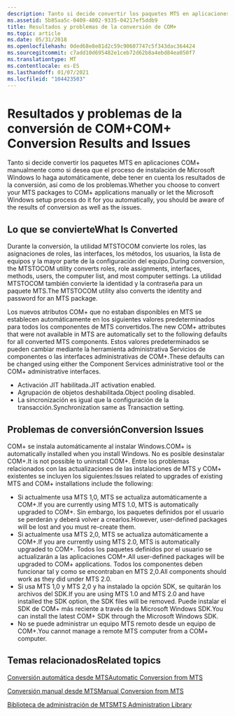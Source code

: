 ```yaml
---
description: Tanto si decide convertir los paquetes MTS en aplicaciones COM+ manualmente como si desea que el proceso de instalación de Microsoft Windows lo haga automáticamente, debe tener en cuenta los resultados de la conversión, así como de los problemas.
ms.assetid: 5b85aa5c-0409-4802-9335-04217ef5ddb9
title: Resultados y problemas de la conversión de COM+
ms.topic: article
ms.date: 05/31/2018
ms.openlocfilehash: 0ded68e8e81d2c59c90607747c5f343dac364424
ms.sourcegitcommit: c7add10d695482e1ceb72d62b8a4ebd84ea050f7
ms.translationtype: MT
ms.contentlocale: es-ES
ms.lasthandoff: 01/07/2021
ms.locfileid: "104423503"
---
```

# <a name="com-conversion-results-and-issues"></a><span data-ttu-id="03680-103">Resultados y problemas de la conversión de COM+</span><span class="sxs-lookup"><span data-stu-id="03680-103">COM+ Conversion Results and Issues</span></span>

<span data-ttu-id="03680-104">Tanto si decide convertir los paquetes MTS en aplicaciones COM+ manualmente como si desea que el proceso de instalación de Microsoft Windows lo haga automáticamente, debe tener en cuenta los resultados de la conversión, así como de los problemas.</span><span class="sxs-lookup"><span data-stu-id="03680-104">Whether you choose to convert your MTS packages to COM+ applications manually or let the Microsoft Windows setup process do it for you automatically, you should be aware of the results of conversion as well as the issues.</span></span>

## <a name="what-is-converted"></a><span data-ttu-id="03680-105">Lo que se convierte</span><span class="sxs-lookup"><span data-stu-id="03680-105">What Is Converted</span></span>

<span data-ttu-id="03680-106">Durante la conversión, la utilidad MTSTOCOM convierte los roles, las asignaciones de roles, las interfaces, los métodos, los usuarios, la lista de equipos y la mayor parte de la configuración del equipo.</span><span class="sxs-lookup"><span data-stu-id="03680-106">During conversion, the MTSTOCOM utility converts roles, role assignments, interfaces, methods, users, the computer list, and most computer settings.</span></span> <span data-ttu-id="03680-107">La utilidad MTSTOCOM también convierte la identidad y la contraseña para un paquete MTS.</span><span class="sxs-lookup"><span data-stu-id="03680-107">The MTSTOCOM utility also converts the identity and password for an MTS package.</span></span>

<span data-ttu-id="03680-108">Los nuevos atributos COM+ que no estaban disponibles en MTS se establecen automáticamente en los siguientes valores predeterminados para todos los componentes de MTS convertidos.</span><span class="sxs-lookup"><span data-stu-id="03680-108">The new COM+ attributes that were not available in MTS are automatically set to the following defaults for all converted MTS components.</span></span> <span data-ttu-id="03680-109">Estos valores predeterminados se pueden cambiar mediante la herramienta administrativa Servicios de componentes o las interfaces administrativas de COM+.</span><span class="sxs-lookup"><span data-stu-id="03680-109">These defaults can be changed using either the Component Services administrative tool or the COM+ administrative interfaces.</span></span>

-   <span data-ttu-id="03680-110">Activación JIT habilitada.</span><span class="sxs-lookup"><span data-stu-id="03680-110">JIT activation enabled.</span></span>
-   <span data-ttu-id="03680-111">Agrupación de objetos deshabilitada.</span><span class="sxs-lookup"><span data-stu-id="03680-111">Object pooling disabled.</span></span>
-   <span data-ttu-id="03680-112">La sincronización es igual que la configuración de la transacción.</span><span class="sxs-lookup"><span data-stu-id="03680-112">Synchronization same as Transaction setting.</span></span>

## <a name="conversion-issues"></a><span data-ttu-id="03680-113">Problemas de conversión</span><span class="sxs-lookup"><span data-stu-id="03680-113">Conversion Issues</span></span>

<span data-ttu-id="03680-114">COM+ se instala automáticamente al instalar Windows.</span><span class="sxs-lookup"><span data-stu-id="03680-114">COM+ is automatically installed when you install Windows.</span></span> <span data-ttu-id="03680-115">No es posible desinstalar COM+.</span><span class="sxs-lookup"><span data-stu-id="03680-115">It is not possible to uninstall COM+.</span></span> <span data-ttu-id="03680-116">Entre los problemas relacionados con las actualizaciones de las instalaciones de MTS y COM+ existentes se incluyen los siguientes:</span><span class="sxs-lookup"><span data-stu-id="03680-116">Issues related to upgrades of existing MTS and COM+ installations include the following:</span></span>

-   <span data-ttu-id="03680-117">Si actualmente usa MTS 1,0, MTS se actualiza automáticamente a COM+.</span><span class="sxs-lookup"><span data-stu-id="03680-117">If you are currently using MTS 1.0, MTS is automatically upgraded to COM+.</span></span> <span data-ttu-id="03680-118">Sin embargo, los paquetes definidos por el usuario se perderán y deberá volver a crearlos.</span><span class="sxs-lookup"><span data-stu-id="03680-118">However, user-defined packages will be lost and you must re-create them.</span></span>
-   <span data-ttu-id="03680-119">Si actualmente usa MTS 2,0, MTS se actualiza automáticamente a COM+.</span><span class="sxs-lookup"><span data-stu-id="03680-119">If you are currently using MTS 2.0, MTS is automatically upgraded to COM+.</span></span> <span data-ttu-id="03680-120">Todos los paquetes definidos por el usuario se actualizarán a las aplicaciones COM+.</span><span class="sxs-lookup"><span data-stu-id="03680-120">All user-defined packages will be upgraded to COM+ applications.</span></span> <span data-ttu-id="03680-121">Todos los componentes deben funcionar tal y como se encontraban en MTS 2,0.</span><span class="sxs-lookup"><span data-stu-id="03680-121">All components should work as they did under MTS 2.0.</span></span>
-   <span data-ttu-id="03680-122">Si usa MTS 1,0 y MTS 2,0 y ha instalado la opción SDK, se quitarán los archivos del SDK.</span><span class="sxs-lookup"><span data-stu-id="03680-122">If you are using MTS 1.0 and MTS 2.0 and have installed the SDK option, the SDK files will be removed.</span></span> <span data-ttu-id="03680-123">Puede instalar el SDK de COM+ más reciente a través de la Microsoft Windows SDK.</span><span class="sxs-lookup"><span data-stu-id="03680-123">You can install the latest COM+ SDK through the Microsoft Windows SDK.</span></span>
-   <span data-ttu-id="03680-124">No se puede administrar un equipo MTS remoto desde un equipo de COM+.</span><span class="sxs-lookup"><span data-stu-id="03680-124">You cannot manage a remote MTS computer from a COM+ computer.</span></span>

## <a name="related-topics"></a><span data-ttu-id="03680-125">Temas relacionados</span><span class="sxs-lookup"><span data-stu-id="03680-125">Related topics</span></span>

<dl> <dt>

[<span data-ttu-id="03680-126">Conversión automática desde MTS</span><span class="sxs-lookup"><span data-stu-id="03680-126">Automatic Conversion from MTS</span></span>](automatic-conversion-from-mts.md)
</dt> <dt>

[<span data-ttu-id="03680-127">Conversión manual desde MTS</span><span class="sxs-lookup"><span data-stu-id="03680-127">Manual Conversion from MTS</span></span>](manual-conversion-from-mts.md)
</dt> <dt>

[<span data-ttu-id="03680-128">Biblioteca de administración de MTS</span><span class="sxs-lookup"><span data-stu-id="03680-128">MTS Administration Library</span></span>](mts-administration-library.md)
</dt> </dl>

 

 



